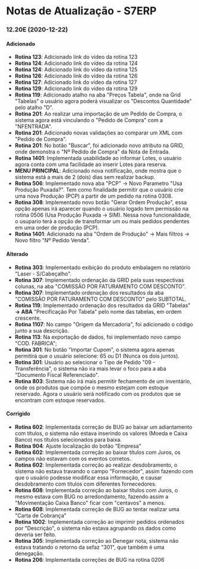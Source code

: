 # Notas de Atualização - S7ERP

### 12.20E (2020-12-22)

#### Adicionado

 * **Rotina 123**: Adicionado link do vídeo da rotina 123
 * **Rotina 124**: Adicionado link do vídeo da rotina 124
 * **Rotina 124**: Adicionado link do vídeo da rotina 125
 * **Rotina 126**: Adicionado link do vídeo da rotina 126
 * **Rotina 127**: Adicionado link do vídeo da rotina 127
 * **Rotina 129**: Adicionado link do vídeo da rotina 129
 * **Rotina 119**: Adicionado atalho na aba "Preços Tabela", onde na Grid "Tabelas" o usuário agora poderá visualizar os "Descontos Quantidade" pelo atalho "D".
 * **Rotina 201**: Ao realizar uma importação de um Pedido de Compra, o sistema agora está vinculando o "Pedido de Compra" com a "NFENTRADA".
 * **Rotina 201**: Adicionado novas validações ao comparar um XML com "Pedido de Compra".
 * **Rotina 201**: No botão "Buscar", foi adicionado novo atributo na GRID, onde demonstra o "Nº Pedido de Compra" da Nota de Entrada.
 * **Rotina 1401**: Implementada usabilidade ao informar Lotes, o usuário agora conta com uma facilidade ao inserir Lotes para reserva.
 * **MENU PRINCIPAL**: Adicionado nova notificação, onde mostra que o sistema está a mais de 2 (dois) dias sem realizar backup.
 * **Rotina 506**: Implementado nova aba "PCP" -> Novo Parametro "Usa Produção Puxada?". Tem como finalidade permitir que o usuário crie uma nova Produção (PCP) a partir de um pedido na rotina 0308.
 * **Rotina 308**: Implementado novo botão "Gerar Ordem Produção", essa opção apenas irá aparecer quando o usuário logado tem permissão na rotina 0506 (Usa Produção Puxada -> SIM). Nessa nova funcionalidade, o usupario terá a opção de transformar um ou mais pedidos pendentes em uma order de produção (PCP).
 * **Rotina 1401**: Adicionado na aba "Ordem de Produção" -> Mais filtros -> Novo filtro "Nº Pedido Venda". 
 
 #### Alterado
 
 * **Rotina 303**: Implementado exibição do produto embalagem no relatório "Laser - S/Cabeçalho".
 * **Rotina 307**: Implementado ordenação da GRID pela suas respectivas colunas, na aba "COMISSÃO POR FATURAMENTO COM DESCONTO".
 * **Rotina 307**: Implementado ordenação dos resultados da aba "COMISSÃO POR FATURAMENTO COM DESCONTO" pelo SUBTOTAL.
 * **Rotina 119**: Implementado ordenação dos resultados da GRID "Tabelas" **-> ABA** "Precificação Por Tabela" pelo nome das tabelas, em ordem crescente.
 * **Rotina 1107**: No campo "Origem da Mercadoria", foi adicionado o código junto a sua descrição.
 * **Rotina 113**: Na exportação de dados, foi implementado novo campo "COD. FABRICA";
 * **Rotina 301**: No botão "Importar Cupom", o sistema agora apenas permitirá que o usuário selecione: 65 ou D1 (Nunca os dois juntos).
 * **Rotina 301**: Usuário ao selecionar o Tipo de Pedido "09 - Transferência", o sistema não ira mais levar o foco para a aba "Documento Fiscal Referenciado".
 * **Rotina 803**: Sistema não irá mais permitir fechamento de um inventário, onde os produtos que compõe o mesmo estejam com estoque reservado. Agora o usuário será notificado com os produtos que se encontram com estoque reservados.
 
  #### Corrigido
 
 * **Rotina 602**: Implementada correção de BUG ao baixar um adiantamento com títulos, o sistema não estava inserindo os valores (Moeda e Caixa Banco) nos títulos selecionados para baixa.
 * **Rotina 904**: Ajuste localização do botão "Empresa"
 * **Rotina 602**: Implementada correção ao baixar títulos com Juros, os campos não estavam com os eventos corretos.
 * **Rotina 602**: Implementada correção ao realizar desdobramento, o sistema não estava travando o campo "Fornecedor", assim fazendo com que o usuário podesse modificar essa informação, e causar desdobramento com títulos com diferentes fornecedores.
 * **Rotina 608**: Implementada correção ao baixar títulos com Juros, o mesmo estava com BUG no arredondamento, fazendo assim a "Movimentação Caixa Banco" ficar com "centavos" a menos.
 * **Rotina 608**: Implementada correção de BUG ao tentar realizar uma "Carta de Cobrança"
 * **Rotina 1002**: Implementada correção ao imprimir pedidos ordenados por "Descrição", o sistema não estava agrupando os dados como deveria ser feito.
 * **Rotina 305**: Implementada correção ao Denegar nota, sistema não estava tratando o retorno da sefaz "301", que também é uma denegação. 
 * **Rotina 206**: Implementada correções de BUG na rotina 0206
